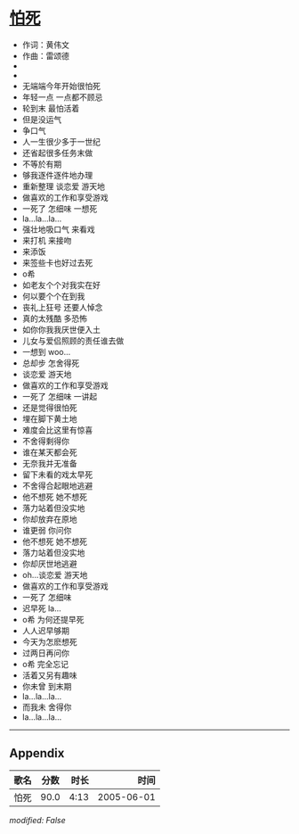 # [怕死](https://music.163.com/song?id=66297)

* 作词：黄伟文
* 作曲：雷颂德
*
*
* 无端端今年开始很怕死
* 年轻一点 一点都不顾忌
* 轮到末 最怕活着
* 但是没运气
* 争口气
* 人一生很少多于一世纪
* 还省起很多任务末做
* 不等於有期
* 够我逐件逐件地办理
* 重新整理 谈恋爱 游天地
* 做喜欢的工作和享受游戏
* 一死了 怎细味 一想死
* la...la...la...
* 强壮地吸口气 来看戏
* 来打机 来接吻
* 来添饭
* 来签些卡也好过去死
* o希
* 如老友个个对我实在好
* 何以要个个在到我
* 丧礼上狂号 还要人悼念
* 真的太残酷 多恐怖
* 如你你我我厌世便入土
* 儿女与爱侣照顾的责任谁去做
* 一想到 woo...
* 总却步 怎舍得死
* 谈恋爱 游天地
* 做喜欢的工作和享受游戏
* 一死了 怎细味 一讲起
* 还是觉得很怕死
* 埋在脚下黄土地
* 难度会比这里有惊喜
* 不舍得剩得你
* 谁在某天都会死
* 无奈我并无准备
* 留下未看的戏太早死
* 不舍得合起眼地逃避
* 他不想死 她不想死
* 落力站着但没实地
* 你却放弃在原地
* 谁更弱 你问你
* 他不想死 她不想死
* 落力站着但没实地
* 你却厌世地逃避
* oh...谈恋爱 游天地
* 做喜欢的工作和享受游戏
* 一死了 怎细味
* 迟早死 la...
* o希 为何还提早死
* 人人迟早够期
* 今天为怎麽想死
* 过两日再问你
* o希 完全忘记
* 活着又另有趣味
* 你未曾 到末期
* la...la...la...
* 而我未 舍得你
* la...la...la...


---

## Appendix

|歌名|分数|时长|时间|
|:---|:---:|---:|---:|
|怕死|90.0|4:13|2005-06-01

*modified: False*